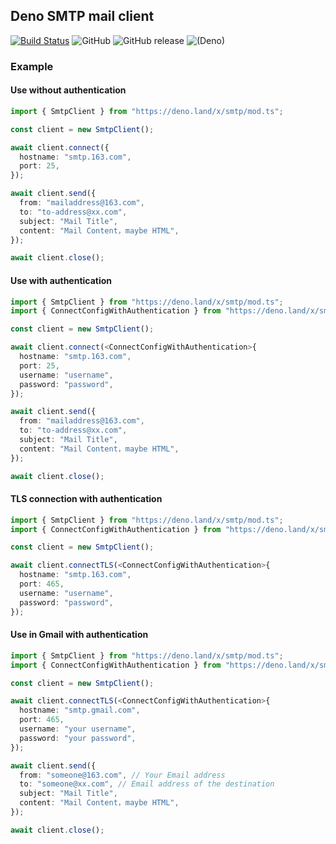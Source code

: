 ## Deno SMTP mail client

[![Build Status](https://github.com/manyuanrong/deno-smtp/workflows/ci/badge.svg?branch=master)](https://github.com/manyuanrong/deno-smtp/actions)
![GitHub](https://img.shields.io/github/license/manyuanrong/deno-smtp.svg)
![GitHub release](https://img.shields.io/github/release/manyuanrong/deno-smtp.svg)
![(Deno)](https://img.shields.io/badge/deno-1.0.0-green.svg)

### Example

#### Use without authentication
```ts
import { SmtpClient } from "https://deno.land/x/smtp/mod.ts";

const client = new SmtpClient();

await client.connect({
  hostname: "smtp.163.com",
  port: 25,
});

await client.send({
  from: "mailaddress@163.com",
  to: "to-address@xx.com",
  subject: "Mail Title",
  content: "Mail Content，maybe HTML",
});

await client.close();
```

#### Use with authentication

```ts
import { SmtpClient } from "https://deno.land/x/smtp/mod.ts";
import { ConnectConfigWithAuthentication } from "https://deno.land/x/smtp/config.ts";

const client = new SmtpClient();

await client.connect(<ConnectConfigWithAuthentication>{
  hostname: "smtp.163.com",
  port: 25,
  username: "username",
  password: "password",
});

await client.send({
  from: "mailaddress@163.com",
  to: "to-address@xx.com",
  subject: "Mail Title",
  content: "Mail Content，maybe HTML",
});

await client.close();
```

#### TLS connection with authentication

```ts
import { SmtpClient } from "https://deno.land/x/smtp/mod.ts";
import { ConnectConfigWithAuthentication } from "https://deno.land/x/smtp/config.ts";

const client = new SmtpClient();

await client.connectTLS(<ConnectConfigWithAuthentication>{
  hostname: "smtp.163.com",
  port: 465,
  username: "username",
  password: "password",
});
```

#### Use in Gmail with authentication

```ts
import { SmtpClient } from "https://deno.land/x/smtp/mod.ts";
import { ConnectConfigWithAuthentication } from "https://deno.land/x/smtp/config.ts";

const client = new SmtpClient();

await client.connectTLS(<ConnectConfigWithAuthentication>{
  hostname: "smtp.gmail.com",
  port: 465,
  username: "your username",
  password: "your password",
});

await client.send({
  from: "someone@163.com", // Your Email address
  to: "someone@xx.com", // Email address of the destination
  subject: "Mail Title",
  content: "Mail Content，maybe HTML",
});

await client.close();
```
